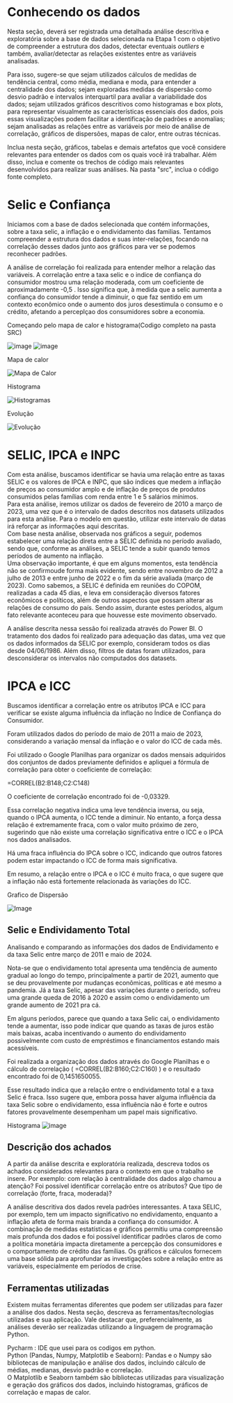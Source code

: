 # Conhecendo os dados

Nesta seção, deverá ser registrada uma detalhada análise descritiva e exploratória sobre a base de dados selecionada na Etapa 1 com o objetivo de compreender a estrutura dos dados, detectar eventuais _outliers_ e também, avaliar/detectar as relações existentes entre as variáveis analisadas.

Para isso, sugere-se que sejam utilizados cálculos de medidas de tendência central, como média, mediana e moda, para entender a centralidade dos dados; sejam exploradas medidas de dispersão como desvio padrão e intervalos interquartil para avaliar a variabilidade dos dados; sejam utilizados gráficos descritivos como histogramas e box plots, para representar visualmente as características essenciais dos dados, pois essas visualizações podem facilitar a identificação de padrões e anomalias; sejam analisadas as relações entre as variáveis por meio de análise de correlação, gráficos de dispersões, mapas de calor, entre outras técnicas. 

Inclua nesta seção, gráficos, tabelas e demais artefatos que você considere relevantes para entender os dados com os quais você irá trabalhar.  Além disso, inclua e comente os trechos de código mais relevantes desenvolvidos para realizar suas análises. Na pasta "src", inclua o código fonte completo.

# Selic e Confiança 

Iniciamos com a base de dados selecionada que contém informações, sobre a taxa selic, a inflação e
o endividamento das familias. Tentamos compreender a estrutura dos dados e suas inter-relações, focando 
na correlação desses dados junto aos gráficos para ver se podemos reconhecer padrões.

A análise de correlação foi realizada para entender melhor a relação das variáveis. A correlação entre a taxa
selic e o indice de confiança do consumidor mostrou uma relação moderada, com um coeficiente de aproximadamente
-0,5 . Isso significa que, à medida que a selic aumenta a confiança do consumidor tende a diminuir, o que faz 
sentido em um contexto econômico onde o aumento dos juros desestimula o consumo e o crédito, afetando 
a perceplçao dos consumidores sobre a economia. 

Começando pelo mapa de calor e histograma(Codigo completo na pasta SRC)

![image](https://github.com/user-attachments/assets/4eb7a339-31ef-4307-bbe5-c2ebb5478e45)
![image](https://github.com/user-attachments/assets/7f8406e5-713e-45a0-a225-de79b9033e4e)



Mapa de calor

![Mapa de Calor](https://github.com/user-attachments/assets/dc7e9b75-4fa4-4cac-bcf0-376b530106f2)



Histograma

![Histogramas](https://github.com/user-attachments/assets/88ec9591-5337-4025-a54f-8911230db464)


Evolução 

![Evolução](https://github.com/user-attachments/assets/a906cfcb-753d-4fa7-b10f-404b51c13e43)

# SELIC, IPCA e INPC

Com esta análise, buscamos identificar se havia uma relação entre as taxas SELIC e os valores de IPCA e INPC, que são índices que medem a inflação de preços ao consumidor amplo e de inflação de preços de produtos consumidos pelas famílias com renda entre 1 e 5 salários mínimos.  
Para esta análise, iremos utilizar os dados de fevereiro de 2010 a março de 2023, uma vez que é o intervalo de dados descritos nos datasets utilizados para esta análise. Para o modelo em questão, utilizar este intervalo de datas irá reforçar as informações aqui descritas.  
Com base nesta análise, observada nos gráficos a seguir, podemos estabelecer uma relação direta entre a SELIC definida no período avaliado, sendo que, conforme as análises, a SELIC tende a subir quando temos períodos de aumento na inflação.  
Uma observação importante, é que em alguns momentos, esta tendência não se confirmoude forma mais evidente, sendo entre novembro de 2012 a julho de 2013 e entre junho de 2022 e o fim da série avaliada (março de 2023). Como sabemos, a SELIC é definida em reuniões do COPOM, realizadas a cada 45 dias, e leva em consideração diversos fatores econômicos e políticos, além de outros aspectos que possam alterar as relações de consumo do país. Sendo assim, durante estes períodos, algum fato relevante aconteceu para que houvesse este movimento observado.  

A análise descrita nessa sessão foi realizada através do Power BI. O tratamento dos dados foi realizado para adequação das datas, uma vez que os dados informados da SELIC por exemplo, consideram todos os dias desde 04/06/1986. Além disso, filtros de datas foram utilizados, para desconsiderar os intervalos não computados dos datasets.  

# IPCA e ICC

Buscamos identificar a correlação entre os atributos IPCA e ICC para verificar se existe alguma influência da inflação no Índice de Confiança do Consumidor.

Foram utilizados dados do período de maio de 2011 a maio de 2023, considerando a variação mensal da inflação e o valor do ICC de cada mês.

Foi utilizado o Google Planilhas para organizar os dados mensais adquiridos dos conjuntos de dados previamente definidos e apliquei a fórmula de correlação para obter o coeficiente de correlação:

=CORREL(B2:B148;C2:C148)

O coeficiente de correlação encontrado foi de -0,03329.

Essa correlação negativa indica uma leve tendência inversa, ou seja, quando o IPCA aumenta, o ICC tende a diminuir. No entanto, a força dessa relação é extremamente fraca, com o valor muito próximo de zero, sugerindo que não existe uma correlação significativa entre o ICC e o IPCA nos dados analisados.

Há uma fraca influência do IPCA sobre o ICC, indicando que outros fatores podem estar impactando o ICC de forma mais significativa.

Em resumo, a relação entre o IPCA e o ICC é muito fraca, o que sugere que a inflação não está fortemente relacionada às variações do ICC.

Grafico de Dispersão

![Image](https://github.com/user-attachments/assets/3bfddc8d-5d03-4f35-8ae3-ea71574ec67e)


## Selic e Endividamento Total

Analisando e comparando as informações dos dados de Endividamento e da taxa Selic entre março de 2011 e maio de 2024.

Nota-se que o endividamento total apresenta uma tendência de aumento gradual ao longo do tempo, principalmente a partir de 2021, aumento que se deu provavelmente por mudanças econômicas, políticas e até mesmo a pandemia. Já a taxa Selic, apesar das variações durante o período, sofreu uma grande queda de 2016 à 2020 e assim como o endividamento um grande aumento de 2021 pra cá.

Em alguns períodos, parece que quando a taxa Selic cai, o endividamento tende a aumentar, isso pode indicar que quando as taxas de juros estão mais baixas, acaba incentivando o aumento do endividamento possivelmente com custo de empréstimos e financiamentos estando mais acessíveis.

Foi realizada a organização dos dados através do Google Planilhas e o cálculo de correlação ( =CORREL(B2:B160;C2:C160) ) e o resultado encontrado foi de 0,1451650055.

Esse resultado indica que a relação entre o endividamento total e a taxa Selic é fraca. Isso sugere que, embora possa haver alguma influência da taxa Selic sobre o endividamento, essa influência não é forte e outros fatores provavelmente desempenham um papel mais significativo.


Histograma
![image](https://github.com/user-attachments/assets/344f3231-244b-4a93-b186-6fc8d8e36bc1)



## Descrição dos achados

A partir da análise descrita e exploratória realizada, descreva todos os achados considerados relevantes para o contexto em que o trabalho se insere. Por exemplo: com relação à centralidade dos dados algo chamou a atenção? Foi possível identificar correlação entre os atributos? Que tipo de correlação (forte, fraca, moderada)? 

A análise descritiva dos dados revela padrões interessantes. A taxa SELIC, por exemplo, tem um impacto significativo no endividamento, enquanto a inflação afeta de forma mais branda a confiança do consumidor. 
A combinação de medidas estatísticas e gráficos permitiu uma compreensão mais profunda dos dados e foi possível identificar padrões claros de como a política monetária impacta diretamente a percepção dos consumidores
e o comportamento de crédito das famílias. Os gráficos e cálculos fornecem uma base sólida para aprofundar as investigações sobre a relação entre as variáveis, especialmente em períodos de crise.

## Ferramentas utilizadas

Existem muitas ferramentas diferentes que podem ser utilizadas para fazer a análise dos dados. Nesta seção, descreva as ferramentas/tecnologias utilizadas e sua aplicação. Vale destacar que, preferencialmente, as análises deverão ser realizadas utilizando a linguagem de programação Python.

Pycharm : IDE que usei para os codigos em python.  
Python (Pandas, Numpy, Matplotlib e Seaborn): Pandas e o Numpy são bibliotecas de manipulação e análise dos dados, incluindo cálculo de médias, medianas, desvio padrão e correlação.  
O Matplotlib e Seaborn também são bibliotecas utilizadas para visualização e geração dos gráficos dos dados, incluindo histogramas, gráficos de correlação e mapas de calor.



